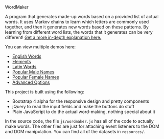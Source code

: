 WordMaker

 A program that generates made-up words based on a provided list of actual words. It uses Markov chains to learn which letters are commonly used together, and then it generates new words based on these patterns. By learning from different word lists, the words that it generates can be very different!  [Get a more in-depth explanation here.](https://jdifebo.github.io/WordMaker/advanced.html)

You can view multiple demos here:

* [English Words](https://jdifebo.github.io/WordMaker/english.html)
* [Elements](https://jdifebo.github.io/WordMaker/elements.html)
* [Latin Words](https://jdifebo.github.io/WordMaker/latin.html)
* [Popular Male Names](https://jdifebo.github.io/WordMaker/male_names.html)
* [Popular Female Names](https://jdifebo.github.io/WordMaker/female_names.html)
* [Advanced Options](https://jdifebo.github.io/WordMaker/advanced.html)



This project is built using the following:
* Bootstrap 4 alpha for the responsive design and pretty components
* jQuery to read the input fields and make the buttons do stuff
* Plain JavaScript to do the actual word-making, nothing special about it

In the source code, the file ```js/wordmaker.js``` has all of the code to actually make words.  The other files are just for attaching event listeners to the DOM and DOM manipulation.  You
can find all of the datasets in ```resources/```.